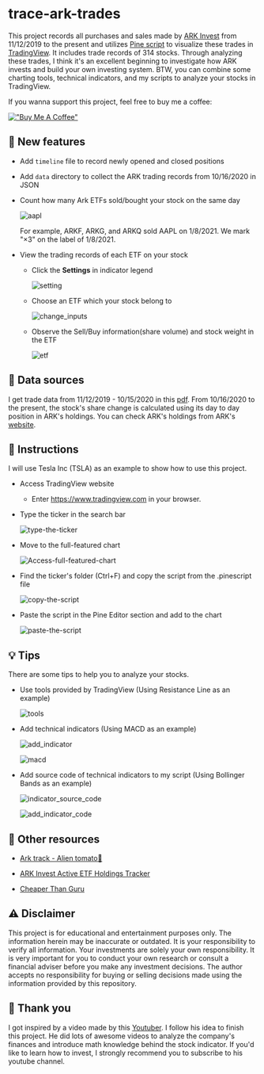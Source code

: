 # trace-ark-trades

This project records all purchases and sales made by [ARK Invest](https://ark-invest.com/) from 11/12/2019 to the present and utilizes [Pine script](https://www.tradingview.com/pine-script-docs/en/v4/index.html) to visualize these trades in [TradingView](https://www.tradingview.com). 
It includes trade records of 314 stocks. 
Through analyzing these trades, I think it's an excellent beginning to investigate how ARK invests and build your own investing system. 
BTW, you can combine some charting tools, technical indicators, and my scripts to analyze your stocks in TradingView.

If you wanna support this project, feel free to buy me a coffee:

[!["Buy Me A Coffee"](https://www.buymeacoffee.com/assets/img/custom_images/orange_img.png)](https://www.buymeacoffee.com/Allen1212)

## :star2: New features

- Add `timeline` file to record newly opened and closed positions

- Add `data` directory to collect the ARK trading records from 10/16/2020 in JSON

- Count how many Ark ETFs sold/bought your stock on the same day 

    ![aapl](./images/aapl.png)
    
    For example, ARKF, ARKG, and ARKQ sold AAPL on 1/8/2021. We mark "×3" on the label of 1/8/2021.
    
- View the trading records of each ETF on your stock

    - Click the **Settings** in indicator legend

        ![setting](./images/setting.png)
    
    - Choose an ETF which your stock belong to
    
        ![change_inputs](./images/change_inputs.png)
    
    - Observe the Sell/Buy information(share volume) and stock weight in the ETF
    
        ![etf](./images/etf.png)

## :page_with_curl: Data sources

I get trade data from 11/12/2019 - 10/15/2020 in this [pdf](https://ark-invest.com/wp-content/trades/ARK_Trades.pdf). 
From 10/16/2020 to the present, the stock's share change is calculated using its day to day position in ARK's holdings. 
You can check ARK's holdings from ARK's [website](https://ark-funds.com/investor-resources).

## :memo: Instructions

I will use Tesla Inc (TSLA) as an example to show how to use this project.

- Access TradingView website
  - Enter https://www.tradingview.com in your browser.

- Type the ticker in the search bar
  
  ![type-the-ticker](./images/type-ticker.png)

- Move to the full-featured chart
  
  ![Access-full-featured-chart](./images/access-full-featured-chart.png)

- Find the ticker's folder (Ctrl+F) and copy the script from the .pinescript file
  
  ![copy-the-script](./images/copy-script.png)

- Paste the script in the Pine Editor section and add to the chart
  
  ![paste-the-script](./images/ark-invest-tsla.png)
 
## :bulb: Tips

There are some tips to help you to analyze your stocks.

- Use tools provided by TradingView (Using Resistance Line as an example)

    ![tools](./images/tools.png)
 
- Add technical indicators (Using MACD as an example)

    ![add_indicator](./images/add_indicator.png)
    
    ![macd](./images/macd.png)
    
- Add source code of technical indicators to my script (Using Bollinger Bands as an example)

    ![indicator_source_code](./images/indicator_source_code.png)

    ![add_indicator_code](./images/add_indicator_code.png)
    
## :link: Other resources

- [Ark track - Alien tomato:tomato:](https://ark.alien-tomato.com/)

- [ARK Invest Active ETF Holdings Tracker](https://www.arktrack.com/)

- [Cheaper Than Guru](https://cheaperthanguru.com/)

## :warning: Disclaimer 

This project is for educational and entertainment purposes only. 
The information herein may be inaccurate or outdated. 
It is your responsibility to verify all information.
Your investments are solely your own responsibility.
It is very important for you to conduct your own research or consult a financial adviser before you make any investment decisions.
The author accepts no responsibility for buying or selling decisions made using the information provided by this repository.
 
## :tomato: Thank you

I got inspired by a video made by this [Youtuber](https://youtu.be/DfSRNcCbEpA). I follow his idea to finish this project. He did lots of awesome videos to analyze the company's finances and introduce math knowledge behind the stock indicator. If you'd like to learn how to invest, I strongly recommend you to subscribe to his youtube channel.
